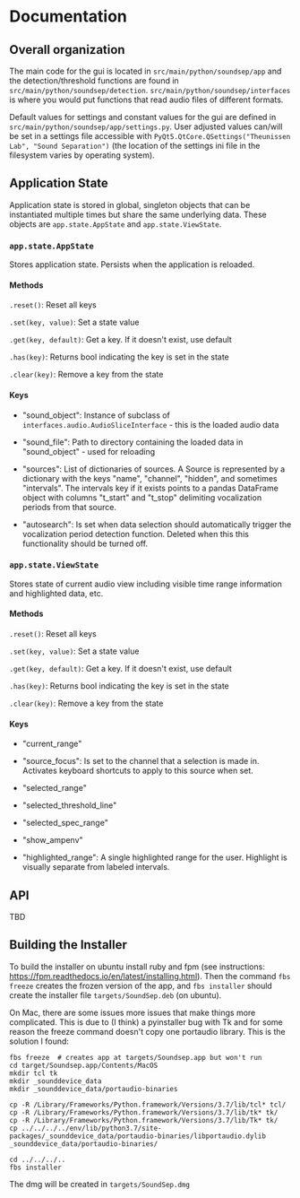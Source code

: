 # Documentation

## Overall organization

The main code for the gui is located in `src/main/python/soundsep/app` and the detection/threshold functions are found in `src/main/python/soundsep/detection`. `src/main/python/soundsep/interfaces` is where you would put functions that read audio files of different formats.

Default values for settings and constant values for the gui are defined in `src/main/python/soundsep/app/settings.py`. User adjusted values can/will be set in a settings file accessible with `PyQt5.QtCore.QSettings("Theunissen Lab", "Sound Separation")` (the location of the settings ini file in the filesystem varies by operating system).

## Application State

Application state is stored in global, singleton objects that can be
instantiated multiple times but share the same underlying data. These objects
are `app.state.AppState` and `app.state.ViewState`.

### `app.state.AppState`
Stores application state. Persists when the application is reloaded.

#### Methods

`.reset()`: Reset all keys

`.set(key, value)`: Set a state value

`.get(key, default)`: Get a key. If it doesn't exist, use default

`.has(key)`: Returns bool indicating the key is set in the state

`.clear(key)`: Remove a key from the state

#### Keys

* "sound_object": Instance of subclass of `interfaces.audio.AudioSliceInterface` - this is the loaded audio data

* "sound_file": Path to directory containing the loaded data in "sound_object" - used for reloading

* "sources": List of dictionaries of sources. A Source is represented by a dictionary with the keys "name", "channel", "hidden", and sometimes "intervals". The intervals key if it exists points to a pandas DataFrame object with columns "t_start" and "t_stop" delimiting vocalization periods from that source.

* "autosearch": Is set when data selection should automatically trigger the vocalization period detection function. Deleted when this this functionality should be turned off.

### `app.state.ViewState`
Stores state of current audio view including visible time range information and highlighted data, etc.

#### Methods

`.reset()`: Reset all keys

`.set(key, value)`: Set a state value

`.get(key, default)`: Get a key. If it doesn't exist, use default

`.has(key)`: Returns bool indicating the key is set in the state

`.clear(key)`: Remove a key from the state

#### Keys

* "current_range"

* "source_focus": Is set to the channel that a selection is made in. Activates keyboard shortcuts to apply to this source when set.

* "selected_range"

* "selected_threshold_line"

* "selected_spec_range"

* "show_ampenv"

* "highlighted_range": A single highlighted range for the user. Highlight is visually separate from labeled intervals.

## API

TBD


## Building the Installer

To build the installer on ubuntu install ruby and fpm (see instructions: https://fpm.readthedocs.io/en/latest/installing.html). Then the command `fbs freeze` creates the frozen version of the app, and `fbs installer` should create the installer file `targets/SoundSep.deb` (on ubuntu).

On Mac, there are some issues more issues that make things more complicated. This is due to (I think) a pyinstaller bug with Tk and for some reason the freeze command doesn't copy one portaudio library. This is the solution I found:

```
fbs freeze  # creates app at targets/Soundsep.app but won't run
cd target/Soundsep.app/Contents/MacOS
mkdir tcl tk
mkdir _sounddevice_data
mkdir _sounddevice_data/portaudio-binaries

cp -R /Library/Frameworks/Python.framework/Versions/3.7/lib/tcl* tcl/
cp -R /Library/Frameworks/Python.framework/Versions/3.7/lib/tk* tk/
cp -R /Library/Frameworks/Python.framework/Versions/3.7/lib/Tk* tk/
cp ../../../../env/lib/python3.7/site-packages/_sounddevice_data/portaudio-binaries/libportaudio.dylib  _sounddevice_data/portaudio-binaries/

cd ../../../..
fbs installer
```

The dmg will be created in `targets/SoundSep.dmg`
